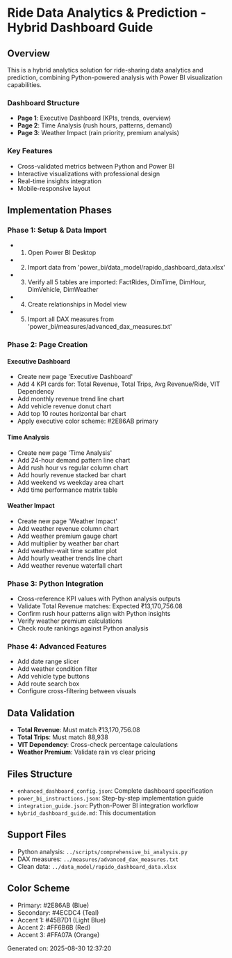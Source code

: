 # Ride Data Analytics & Prediction - Hybrid Dashboard Guide

## Overview
This is a hybrid analytics solution for ride-sharing data analytics and prediction, combining Python-powered analysis with Power BI visualization capabilities.

### Dashboard Structure
- **Page 1**: Executive Dashboard (KPIs, trends, overview)
- **Page 2**: Time Analysis (rush hours, patterns, demand)
- **Page 3**: Weather Impact (rain priority, premium analysis)

### Key Features
- Cross-validated metrics between Python and Power BI
- Interactive visualizations with professional design
- Real-time insights integration
- Mobile-responsive layout

## Implementation Phases

### Phase 1: Setup & Data Import
- 1. Open Power BI Desktop
- 2. Import data from 'power_bi/data_model/rapido_dashboard_data.xlsx'
- 3. Verify all 5 tables are imported: FactRides, DimTime, DimHour, DimVehicle, DimWeather
- 4. Create relationships in Model view
- 5. Import all DAX measures from 'power_bi/measures/advanced_dax_measures.txt'

### Phase 2: Page Creation

#### Executive Dashboard
- Create new page 'Executive Dashboard'
- Add 4 KPI cards for: Total Revenue, Total Trips, Avg Revenue/Ride, VIT Dependency
- Add monthly revenue trend line chart
- Add vehicle revenue donut chart
- Add top 10 routes horizontal bar chart
- Apply executive color scheme: #2E86AB primary

#### Time Analysis
- Create new page 'Time Analysis'
- Add 24-hour demand pattern line chart
- Add rush hour vs regular column chart
- Add hourly revenue stacked bar chart
- Add weekend vs weekday area chart
- Add time performance matrix table

#### Weather Impact
- Create new page 'Weather Impact'
- Add weather revenue column chart
- Add weather premium gauge chart
- Add multiplier by weather bar chart
- Add weather-wait time scatter plot
- Add hourly weather trends line chart
- Add weather revenue waterfall chart

### Phase 3: Python Integration
- Cross-reference KPI values with Python analysis outputs
- Validate Total Revenue matches: Expected ₹13,170,756.08
- Confirm rush hour patterns align with Python insights
- Verify weather premium calculations
- Check route rankings against Python analysis

### Phase 4: Advanced Features
- Add date range slicer
- Add weather condition filter
- Add vehicle type buttons
- Add route search box
- Configure cross-filtering between visuals

## Data Validation
- **Total Revenue**: Must match ₹13,170,756.08
- **Total Trips**: Must match 88,938
- **VIT Dependency**: Cross-check percentage calculations
- **Weather Premium**: Validate rain vs clear pricing

## Files Structure
- `enhanced_dashboard_config.json`: Complete dashboard specification
- `power_bi_instructions.json`: Step-by-step implementation guide
- `integration_guide.json`: Python-Power BI integration workflow
- `hybrid_dashboard_guide.md`: This documentation

## Support Files
- Python analysis: `../scripts/comprehensive_bi_analysis.py`
- DAX measures: `../measures/advanced_dax_measures.txt`
- Clean data: `../data_model/rapido_dashboard_data.xlsx`

## Color Scheme
- Primary: #2E86AB (Blue)
- Secondary: #4ECDC4 (Teal) 
- Accent 1: #45B7D1 (Light Blue)
- Accent 2: #FF6B6B (Red)
- Accent 3: #FFA07A (Orange)

Generated on: 2025-08-30 12:37:20

